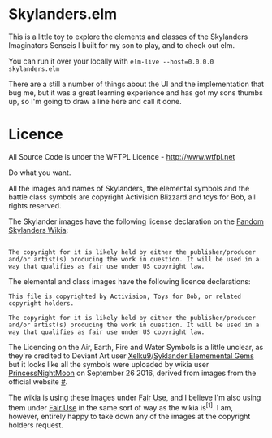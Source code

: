 Skylanders.elm
==============

This is a little toy to explore the elements and classes of the Skylanders Imaginators Senseis I built for my son to play, and to check out elm.

You can run it over your locally with
	`elm-live --host=0.0.0.0 skylanders.elm`

There are a still a number of things about the UI and the implementation that bug me, but it was a great learning experience and has got my sons thumbs up, so I'm going to draw a line here and call it done.

Licence
=======

All Source Code is under the WFTPL Licence - http://www.wtfpl.net

Do what you want.

All the images and names of Skylanders, the elemental symbols and the battle class symbols are copyright Activision Blizzard and toys for Bob, all rights reserved.

The Skylander images have the following license declaration on the [Fandom Skylanders Wikia](http://skylanders.wikia.com/wiki/Senseis):

```This file is copyrighted by [Activision](http://en.wikipedia.org/wiki/Activision), [Toys for Bob](http://en.wikipedia.org/wiki/Toys_for_Bob), or related copyright holders.

The copyright for it is likely held by either the publisher/producer and/or artist(s) producing the work in question. It will be used in a way that qualifies as fair use under US copyright law.
```

The elemental and class images have the following licence declarations:

```
This file is copyrighted by Activision, Toys for Bob, or related copyright holders.

The copyright for it is likely held by either the publisher/producer and/or artist(s) producing the work in question. It will be used in a way that qualifies as fair use under US copyright law.
```

The Licencing on the Air, Earth, Fire and Water Symbols is a little unclear, as they're credited to Deviant Art user [Xelku9](http://xelku9.deviantart.com/)/[Syklander Elememental Gems](http://xelku9.deviantart.com/art/Skylanders-Elemental-gems-490034308) but it looks like all the symbols were uploaded by wikia user [PrincessNightMoon](http://skylanders.wikia.com/wiki/User:Princess_Nightmoon) on September 26 2016, derived from images from the official website [#](http://skylanders.wikia.com/wiki/Special:Contributions/Princess_Nightmoon?offset=20161102141128&limit=500&target=Princess+Nightmoon).

The wikia is using these images under [Fair Use](https://en.wikipedia.org/wiki/Copyright_law_of_the_United_States), and I believe I'm also using them under [Fair Use](https://en.wikipedia.org/wiki/Copyright_law_of_the_United_States) in the same sort of way as the wikia is<sup title="Specifically, I think this work is transformative and will not reduce the potential market for any of the works">[1]</sup>. I am, however, entirely happy to take down any of the images at the copyright holders request.
